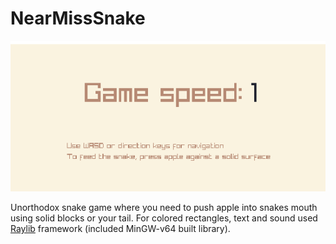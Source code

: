 # NearMissSnake
![](https://github.com/nezvers/Games_in_C/raw/main/NearMissSnake/Preview.gif)

Unorthodox snake game where you need to push apple into snakes mouth using solid blocks or your tail.
For colored rectangles, text and sound used [Raylib](https://github.com/raysan5/raylib) framework (included MinGW-v64 built library).
